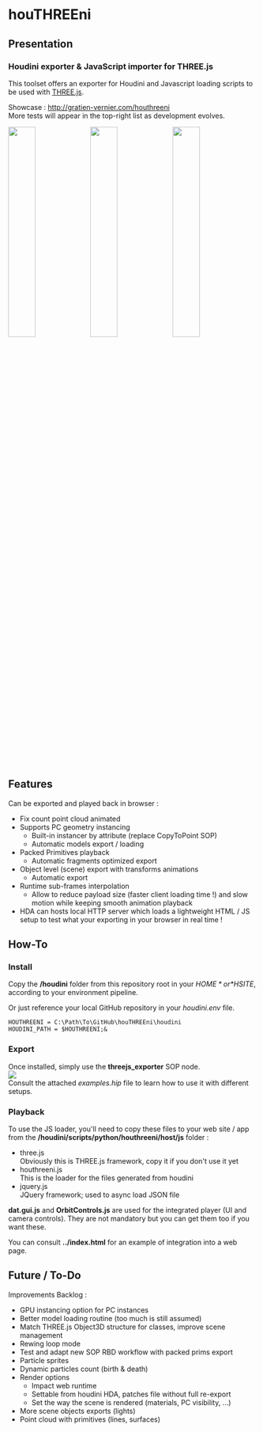 # houTHREEni

## Presentation
### Houdini exporter &amp; JavaScript importer for THREE.js

This toolset offers an exporter for Houdini and Javascript loading scripts to be used with [THREE.js](https://threejs.org/).

Showcase : http://gratien-vernier.com/houthreeni \
More tests will appear in the top-right list as development evolves.

<img src="http://gratien-vernier.com/houthreeni/gfx/pc.gif" width="33%"/><img src="http://gratien-vernier.com/houthreeni/gfx/packed.gif" width="33%"/><img src="http://gratien-vernier.com/houthreeni/gfx/insts.gif" width="33%"/>

## Features

Can be exported and played back in browser :
- Fix count point cloud animated
- Supports PC geometry instancing
    - Built-in instancer by attribute (replace CopyToPoint SOP)
    - Automatic models export / loading
- Packed Primitives playback
    - Automatic fragments optimized export
- Object level (scene) export with transforms animations
    - Automatic export
- Runtime sub-frames interpolation
    - Allow to reduce payload size (faster client loading time !) and slow motion while keeping smooth animation playback
- HDA can hosts local HTTP server which loads a lightweight HTML / JS setup to test what your exporting in your browser in real time !

## How-To

### Install
Copy the **/houdini** folder from this repository root in your *$HOME* or *$HSITE*, according to your environment pipeline.

Or just reference your local GitHub repository in your *houdini.env* file.

```
HOUTHREENI = C:\Path\To\GitHub\houTHREEni\houdini
HOUDINI_PATH = $HOUTHREENI;&
```

### Export

Once installed, simply use the **threejs_exporter** SOP node. \
<img src="http://gratien-vernier.com/houthreeni/gfx/node.png" /> \
Consult the attached *examples.hip* file to learn how to use it with different setups.

### Playback

To use the JS loader, you'll need to copy these files to your web site / app from the **/houdini/scripts/python/houthreeni/host/js** folder :
- three.js \
Obviously this is THREE.js framework, copy it if you don't use it yet
- houthreeni.js \
This is the loader for the files generated from houdini
- jquery.js \
JQuery framework; used to async load JSON file

**dat.gui.js** and **OrbitControls.js** are used for the integrated player (UI and camera controls). They are not mandatory but you can get them too if you want these.

You can consult **../index.html** for an example of integration into a web page.

## Future / To-Do

Improvements Backlog :
- GPU instancing option for PC instances
- Better model loading routine (too much is still assumed)
- Match THREE.js Object3D structure for classes, improve scene management
- Rewing loop mode
- Test and adapt new SOP RBD workflow with packed prims export
- Particle sprites
- Dynamic particles count (birth & death)
- Render options
    - Impact web runtime
    - Settable from houdini HDA, patches file without full re-export
    - Set the way the scene is rendered (materials, PC visibility, ...)
- More scene objects exports (lights)
- Point cloud with primitives (lines, surfaces)
